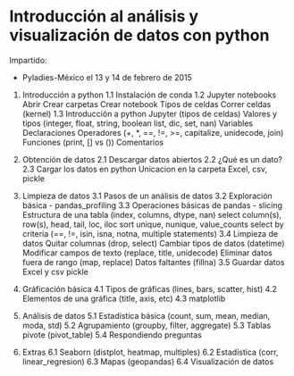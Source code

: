 # Introducción al análisis y visualización de datos con python

Impartido: 
* Pyladies-México el 13 y 14 de febrero de 2015


1. Introducción a python
	1.1 Instalación de conda
	1.2 Jupyter notebooks
		Abrir
		Crear carpetas
		Crear notebook
		Tipos de celdas
		Correr celdas (kernel)
	1.3 Introducción a python
		Jupyter (tipos de celdas)
		Valores y tipos (integer, float, string, boolean list, dic, set, nan)
		Variables
		Declaraciones
		Operadores (+, *, ==, !=, >=, capitalize, unidecode, join)
		Funciones (print, [] vs ())
		Comentarios
2. Obtención de datos
	2.1 Descargar datos abiertos
	2.2 ¿Qué es un dato?
	2.3 Cargar los datos en python
		Unicacion en la carpeta
		Excel, csv, pickle
3. Limpieza de datos
	3.1 Pasos de un análisis de datos
    	3.2 Exploración básica - pandas_profiling
	3.3 Operaciones básicas de pandas - slicing
		Estructura de una tabla (index, columns, dtype, nan)
		select column(s), row(s), head, tail, loc, iloc
		sort
		unique, nunique, value_counts
		select by criteria (==, !=, isin, isna, notna, multiple statements)
	3.4 Limpieza de datos
		Quitar columnas (drop, select)
		Cambiar tipos de datos (datetime)
		Modificar campos de texto (replace, title, unidecode)
		Eliminar datos fuera de rango (map, replace)
		Datos faltantes (fillna)
	3.5 Guardar datos
		Excel y csv
		pickle

4. Gráficación básica
	4.1 Tipos de gráficas (lines, bars, scatter, hist)
	4.2 Elementos de una gráfica (title, axis, etc)
	4.3 matplotlib

5. Análisis de datos
	5.1 Estadística básica (count, sum, mean, median, moda, std)
	5.2 Agrupamiento (groupby, filter, aggregate)
	5.3 Tablas pivote (pivot_table)
	5.4 Respondiendo preguntas

6. Extras
	6.1 Seaborn (distplot, heatmap, multiples)
	6.2 Estadística (corr, linear_regresion)
	6.3 Mapas (geopandas)
	6.4 Visualización de datos
	


